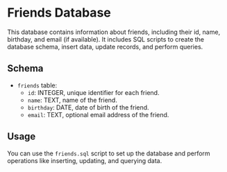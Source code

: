 # Friends Database

This database contains information about friends, including their id, name, birthday, and email (if available). It includes SQL scripts to create the database schema, insert data, update records, and perform queries.

## Schema

- `friends` table:
  - `id`: INTEGER, unique identifier for each friend.
  - `name`: TEXT, name of the friend.
  - `birthday`: DATE, date of birth of the friend.
  - `email`: TEXT, optional email address of the friend.

## Usage

You can use the `friends.sql` script to set up the database and perform operations like inserting, updating, and querying data.


